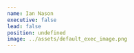 ```yaml
---
name: Ian Nason
executive: false
lead: false
position: undefined
image: ../assets/default_exec_image.png
---
```

